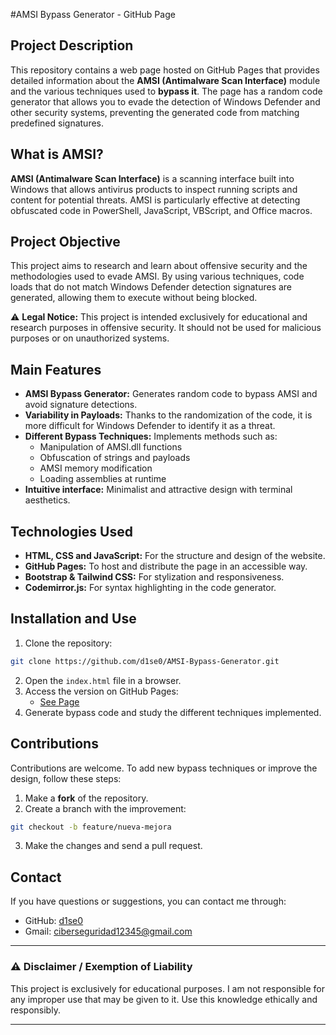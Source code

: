 #AMSI Bypass Generator - GitHub Page

## Project Description

This repository contains a web page hosted on GitHub Pages that provides detailed information about the **AMSI (Antimalware Scan Interface)** module and the various techniques used to **bypass it**. The page has a random code generator that allows you to evade the detection of Windows Defender and other security systems, preventing the generated code from matching predefined signatures.

## What is AMSI?

**AMSI (Antimalware Scan Interface)** is a scanning interface built into Windows that allows antivirus products to inspect running scripts and content for potential threats. AMSI is particularly effective at detecting obfuscated code in PowerShell, JavaScript, VBScript, and Office macros.

## Project Objective

This project aims to research and learn about offensive security and the methodologies used to evade AMSI. By using various techniques, code loads that do not match Windows Defender detection signatures are generated, allowing them to execute without being blocked.

⚠ **Legal Notice:** This project is intended exclusively for educational and research purposes in offensive security. It should not be used for malicious purposes or on unauthorized systems.

## Main Features

- **AMSI Bypass Generator:** Generates random code to bypass AMSI and avoid signature detections.
- **Variability in Payloads:** Thanks to the randomization of the code, it is more difficult for Windows Defender to identify it as a threat.
- **Different Bypass Techniques:** Implements methods such as:
    - Manipulation of AMSI.dll functions
    - Obfuscation of strings and payloads
    - AMSI memory modification
    - Loading assemblies at runtime
- **Intuitive interface:** Minimalist and attractive design with terminal aesthetics.

## Technologies Used

- **HTML, CSS and JavaScript:** For the structure and design of the website.
- **GitHub Pages:** To host and distribute the page in an accessible way.
- **Bootstrap & Tailwind CSS:** For stylization and responsiveness.
- **Codemirror.js:** For syntax highlighting in the code generator.

## Installation and Use

1. Clone the repository:
    
```bash
git clone https://github.com/d1se0/AMSI-Bypass-Generator.git
```
    
2. Open the `index.html` file in a browser.
3. Access the version on GitHub Pages:
    - [See Page](https://d1se0.github.io/AMSI-Bypass-Generator/index.html)
4. Generate bypass code and study the different techniques implemented.

## Contributions

Contributions are welcome. To add new bypass techniques or improve the design, follow these steps:

1. Make a **fork** of the repository.
2. Create a branch with the improvement:
    
```bash
git checkout -b feature/nueva-mejora
```
    
3. Make the changes and send a pull request.

## Contact

If you have questions or suggestions, you can contact me through:

- GitHub: [d1se0]([https://github.com/D1se0](https://github.com/D1se0))
- Gmail: [ciberseguridad12345@gmail.com](mailto:ciberseguridad12345@gmail.com)

---

### ⚠ Disclaimer / Exemption of Liability

This project is exclusively for educational purposes. I am not responsible for any improper use that may be given to it. Use this knowledge ethically and responsibly.

---
